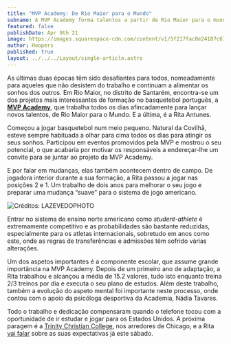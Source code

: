 ```yaml
---
title: "MVP Academy: De Rio Maior para o Mundo"
subname: A MVP Academy forma talentos a partir de Rio Maior para o mundo.
featured: false
publishDate: Apr 9th 21
image: https://images.squarespace-cdn.com/content/v1/5f217fac8e24187c674282cd/1617963198289-BANR2IMWOFA6C8VX15NV/WhatsApp+Image+2021-04-08+at+16.42.19.jpeg?format=1500w
author: Hoopers
published: true
layout: ../../../Layout/single-article.astro
---
```


<!--StartFragment-->

As últimas duas épocas têm sido desafiantes para todos, nomeadamente para aqueles que não desistem do trabalho e continuam a alimentar os sonhos dos outros. Em Rio Maior, no distrito de Santarém, encontra-se um dos projetos mais interessantes de formação no basquetebol português, a **[MVP Academy](https://camposmvp.pt/)**, que trabalha todos os dias afincadamente para lançar novos talentos, de Rio Maior para o Mundo. E a última, é a Rita Antunes.

Começou a jogar basquetebol num meio pequeno. Natural da Covilhã, esteve sempre habituada a olhar para cima todos os dias para atingir os seus sonhos. Participou em eventos promovidos pela MVP e mostrou o seu potencial, o que acabaria por motivar os responsáveis a endereçar-lhe um convite para se juntar ao projeto da MVP Academy.

E por falar em mudanças, elas também acontecem dentro de campo. De jogadora interior durante a sua formação, a Rita passou a jogar nas posições 2 e 1. Um trabalho de dois anos para melhorar o seu jogo e preparar uma mudança “suave” para o sistema de jogo americano.

<!--EndFragment-->

![](https://images.squarespace-cdn.com/content/v1/5f217fac8e24187c674282cd/1617963198289-BANR2IMWOFA6C8VX15NV/WhatsApp+Image+2021-04-08+at+16.42.19.jpeg?format=1500w "Créditos: LAZEVEDOPHOTO")

<!--StartFragment-->

Entrar no sistema de ensino norte americano como _student-athlete_ é extremamente competitivo e as probabilidades são bastante reduzidas, especialmente para os atletas internacionais, sobretudo em anos como este, onde as regras de transferências e admissões têm sofrido várias alterações.

Um dos aspetos importantes é a componente escolar, que assume grande importância na MVP Academy. Depois de um primeiro ano de adaptação, a Rita trabalhou e alcançou a média de 15.2 valores, tudo isto enquanto treina 2/3 treinos por dia e executa o seu plano de estudos. Além deste trabalho, também a evolução do aspeto mental foi importante neste processo, onde contou com o apoio da psicóloga desportiva da Academia, Nádia Tavares.

Todo o trabalho e dedicação compensaram quando o telefone tocou com a oportunidade de ir estudar e jogar para os Estados Unidos. A próxima paragem é a [Trinity Christian College](https://www.trnty.edu/), nos arredores de Chicago, e a Rita [vai falar](https://www.instagram.com/p/CNX0WrSHYM5/) sobre as suas expectativas já este sábado.

<!--EndFragment-->
